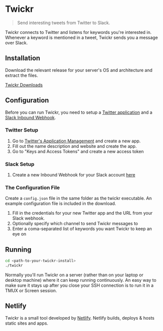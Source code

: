 # Twickr

> Send interesting tweets from Twitter to Slack.

Twickr connects to Twitter and listens for keywords you're interested in. Whenever a keyword is mentioned in a tweet, Twickr sends you a message over Slack.

## Installation

Download the relevant release for your server's OS and architecture and extract the files.

[Twickr Downloads](https://github.com/netlify/twickr/releases)

## Configuration

Before you can run Twickr, you need to setup a [Twitter application](https://apps.twitter.com/) and a [Slack Inbound Webhook](https://netlify.slack.com/services/new/incoming-webhook).

### Twitter Setup

1. Go to [Twitter's Application Management](https://apps.twitter.com/) and create a new app.
2. Fill out the name description and website and create the app.
3. Go to "Keys and Access Tokens" and create a new access token

### Slack Setup

1. Create a new Inbound Webhook for your Slack account [here](https://netlify.slack.com/services/new/incoming-webhook)

### The Configuration File

Create a `config.json` file in the same folder as the twickr executable. An example configuration file is included in the download.

1. Fill in the credentials for your new Twitter app and the URL from your Slack webhook.
2. Optionally specify which channel to send Twickr messages to
3. Enter a coma-separated list of keywords you want Twickr to keep an eye on

## Running

```bash
cd <path-to-your-twickr-install>
./twickr
```

Normally you'll run Twickr on a server (rather than on your laptop or desktop machine) where it can keep running continuously. An easy way to make sure it stays up after you close your SSH connection is to run it in a TMUX or Screen session.

## Netlify

Twickr is a small tool developed by [Netlify](https://www.netlify.com). Netlify builds, deploys & hosts static sites and apps.
